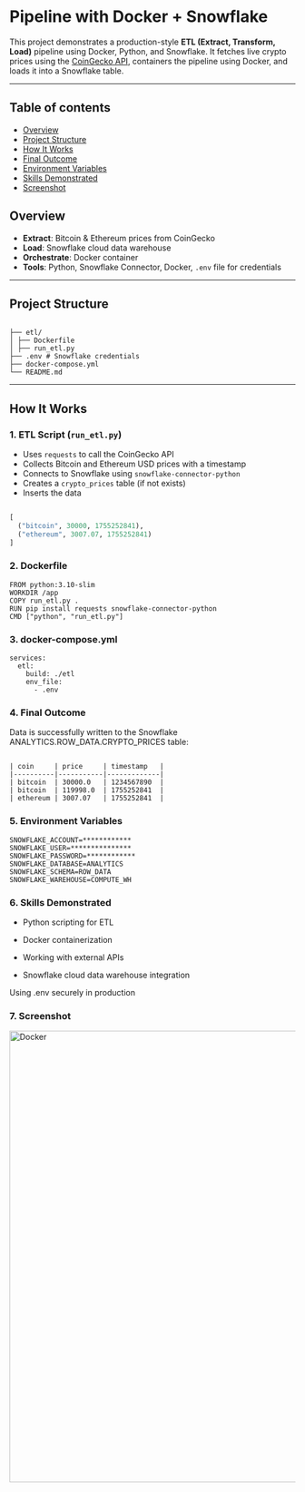 # Pipeline with Docker + Snowflake

This project demonstrates a production-style **ETL (Extract, Transform, Load)** pipeline using Docker, Python, and Snowflake. It fetches live crypto prices using the [CoinGecko API](https://www.coingecko.com/), containers the pipeline using Docker, and loads it into a Snowflake table.

---
## Table of contents
 - [Overview](#overview)
 - [Project Structure](#project-structure)
 - [How It Works](#how-it-works)
 - [Final Outcome](#final-outcome)
 - [Environment Variables](#environment-variables)
 - [Skills Demonstrated](#skills-demonstrated)
 - [Screenshot](#screenshot)


## Overview

- **Extract**: Bitcoin & Ethereum prices from CoinGecko
- **Load**: Snowflake cloud data warehouse
- **Orchestrate**: Docker container
- **Tools**: Python, Snowflake Connector, Docker, `.env` file for credentials

---

## Project Structure
```

├── etl/
│ ├── Dockerfile
│ ├── run_etl.py
├── .env # Snowflake credentials
├── docker-compose.yml
└── README.md

```


---

## How It Works

### 1. **ETL Script** (`run_etl.py`)

- Uses `requests` to call the CoinGecko API
- Collects Bitcoin and Ethereum USD prices with a timestamp
- Connects to Snowflake using `snowflake-connector-python`
- Creates a `crypto_prices` table (if not exists)
- Inserts the data

```python

[
  ("bitcoin", 30000, 1755252841),
  ("ethereum", 3007.07, 1755252841)
]

```
### 2. **Dockerfile** 

```
FROM python:3.10-slim
WORKDIR /app
COPY run_etl.py .
RUN pip install requests snowflake-connector-python
CMD ["python", "run_etl.py"]
```

### 3. **docker-compose.yml** 

```
services:
  etl:
    build: ./etl
    env_file:
      - .env

```
### 4. **Final Outcome**  
Data is successfully written to the Snowflake ANALYTICS.ROW_DATA.CRYPTO_PRICES table:

```

| coin     | price     | timestamp   |
|----------|-----------|-------------|
| bitcoin  | 30000.0   | 1234567890  |
| bitcoin  | 119998.0  | 1755252841  |
| ethereum | 3007.07   | 1755252841  |

```


### 5. **Environment Variables** 

```
SNOWFLAKE_ACCOUNT=************
SNOWFLAKE_USER=***************
SNOWFLAKE_PASSWORD=************
SNOWFLAKE_DATABASE=ANALYTICS
SNOWFLAKE_SCHEMA=ROW_DATA
SNOWFLAKE_WAREHOUSE=COMPUTE_WH

```

### 6. **Skills Demonstrated** 

- Python scripting for ETL

- Docker containerization

- Working with external APIs

- Snowflake cloud data warehouse integration

Using .env securely in production

### 7. **Screenshot** 

<img width="1462" height="796" alt="Docker" src="https://github.com/user-attachments/assets/fea82330-2a8f-45e3-b7c3-e5a98ffca030" />

